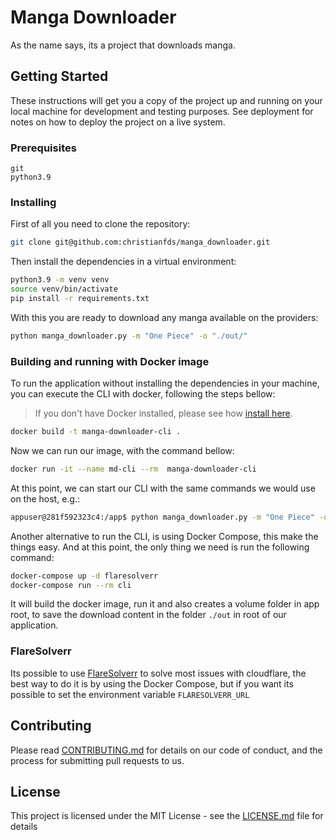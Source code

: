 
# Manga Downloader

As the name says, its a project that downloads manga.

## Getting Started

These instructions will get you a copy of the project up and running on your local machine for development and testing purposes. See deployment for notes on how to deploy the project on a live system.

### Prerequisites

```
git
python3.9
```

### Installing

First of all you need to clone the repository:

```bash
git clone git@github.com:christianfds/manga_downloader.git
```

Then install the dependencies in a virtual environment:

```bash
python3.9 -m venv venv
source venv/bin/activate
pip install -r requirements.txt
```

With this you are ready to download any manga available on the providers:

```bash
python manga_downloader.py -m "One Piece" -o "./out/"
```

### Building and running with Docker image

To run the application without installing the dependencies in your machine, you can execute the CLI with docker, following the steps bellow:

> If you don't have Docker installed, please see how [install here](https://docs.docker.com/engine/install/).

```bash
docker build -t manga-downloader-cli .

```

Now we can run our image, with the command bellow:

```bash
docker run -it --name md-cli --rm  manga-downloader-cli
```

At this point, we can start our CLI with the same commands we would use on the host, e.g.:

```bash
appuser@281f592323c4:/app$ python manga_downloader.py -m "One Piece" -o "./out/"
```

Another alternative to run the CLI, is using Docker Compose, this make the things easy. And at this point, the only thing we need is run the following command:

```bash
docker-compose up -d flaresolverr
docker-compose run --rm cli

```

It will build the docker image, run it and also creates a volume folder in app root, to save the download content in the folder `./out` in root of our application.

### FlareSolverr
Its possible to use [FlareSolverr](https://github.com/FlareSolverr/FlareSolverr) to solve most issues with cloudflare, the best way to do it is by using the Docker Compose, but if you want its possible to set the environment variable `FLARESOLVERR_URL`

## Contributing

Please read [CONTRIBUTING.md](CONTRIBUTING.md) for details on our code of conduct, and the process for submitting pull requests to us.

## License

This project is licensed under the MIT License - see the [LICENSE.md](LICENSE.md) file for details
